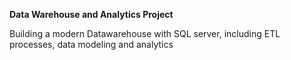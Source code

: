 **Data Warehouse and Analytics Project**

Building a modern Datawarehouse with SQL server, including ETL processes, data modeling and analytics
